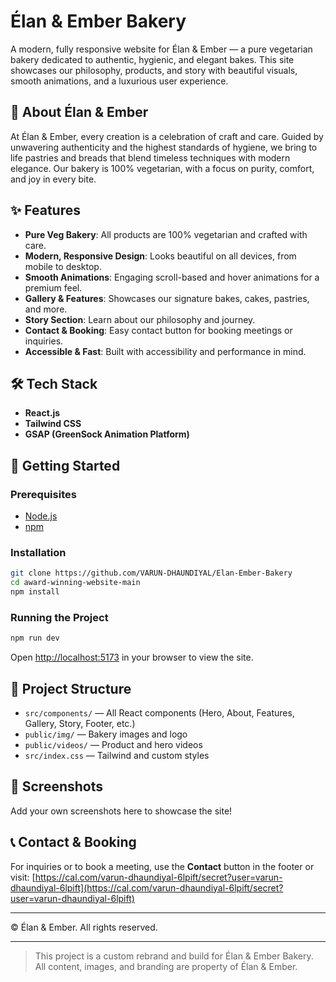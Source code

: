 # Élan & Ember Bakery

A modern, fully responsive website for Élan & Ember — a pure vegetarian bakery dedicated to authentic, hygienic, and elegant bakes. This site showcases our philosophy, products, and story with beautiful visuals, smooth animations, and a luxurious user experience.

## 🥐 About Élan & Ember

At Élan & Ember, every creation is a celebration of craft and care. Guided by unwavering authenticity and the highest standards of hygiene, we bring to life pastries and breads that blend timeless techniques with modern elegance. Our bakery is 100% vegetarian, with a focus on purity, comfort, and joy in every bite.

## ✨ Features

- **Pure Veg Bakery**: All products are 100% vegetarian and crafted with care.
- **Modern, Responsive Design**: Looks beautiful on all devices, from mobile to desktop.
- **Smooth Animations**: Engaging scroll-based and hover animations for a premium feel.
- **Gallery & Features**: Showcases our signature bakes, cakes, pastries, and more.
- **Story Section**: Learn about our philosophy and journey.
- **Contact & Booking**: Easy contact button for booking meetings or inquiries.
- **Accessible & Fast**: Built with accessibility and performance in mind.

## 🛠️ Tech Stack

- **React.js**
- **Tailwind CSS**
- **GSAP (GreenSock Animation Platform)**

## 🚀 Getting Started

### Prerequisites
- [Node.js](https://nodejs.org/)
- [npm](https://www.npmjs.com/)

### Installation
```bash
git clone https://github.com/VARUN-DHAUNDIYAL/Elan-Ember-Bakery
cd award-winning-website-main
npm install
```

### Running the Project
```bash
npm run dev
```
Open [http://localhost:5173](http://localhost:5173) in your browser to view the site.

## 📁 Project Structure
- `src/components/` — All React components (Hero, About, Features, Gallery, Story, Footer, etc.)
- `public/img/` — Bakery images and logo
- `public/videos/` — Product and hero videos
- `src/index.css` — Tailwind and custom styles

## 📸 Screenshots
Add your own screenshots here to showcase the site!

## 📞 Contact & Booking
For inquiries or to book a meeting, use the **Contact** button in the footer or visit:
[https://cal.com/varun-dhaundiyal-6lpift/secret?user=varun-dhaundiyal-6lpift](https://cal.com/varun-dhaundiyal-6lpift/secret?user=varun-dhaundiyal-6lpift)

---

© Élan & Ember. All rights reserved.

---

> This project is a custom rebrand and build for Élan & Ember Bakery. All content, images, and branding are property of Élan & Ember.
